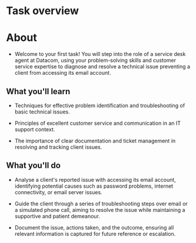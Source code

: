 # **Task overview**

# About
- Welcome to your first task! You will step into the role of a service desk agent at Datacom, using your problem-solving skills and customer service expertise to diagnose and resolve a technical issue preventing a client from accessing its email account.


## What you'll learn
- Techniques for effective problem identification and troubleshooting of basic technical issues.

- Principles of excellent customer service and communication in an IT support context.

- The importance of clear documentation and ticket management in resolving and tracking client issues.


## What you'll do
- Analyse a client's reported issue with accessing its email account, identifying potential causes such as password problems, internet connectivity, or email server issues.

- Guide the client through a series of troubleshooting steps over email or a simulated phone call, aiming to resolve the issue while maintaining a supportive and patient demeanour.

- Document the issue, actions taken, and the outcome, ensuring all relevant information is captured for future reference or escalation.